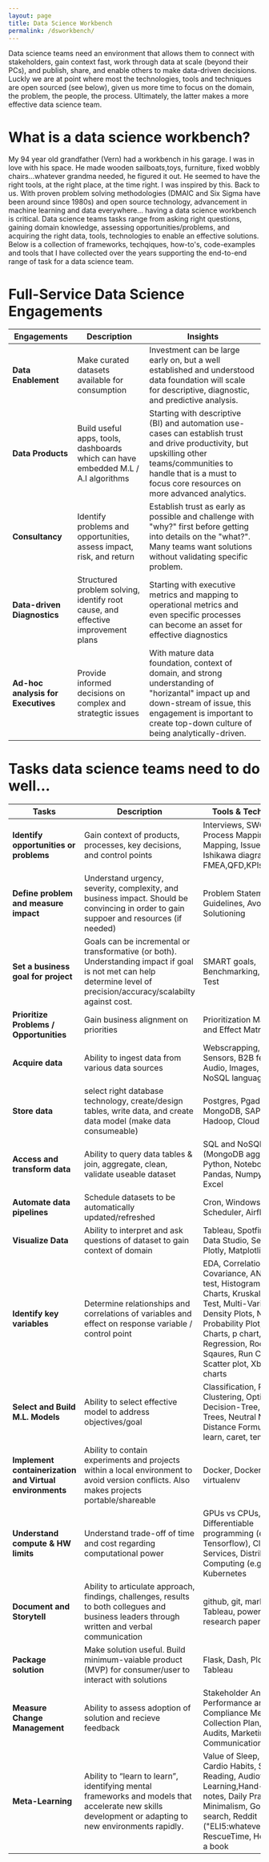 ```yaml
---
layout: page
title: Data Science Workbench
permalink: /dsworkbench/
---
```


Data science teams need an environment that allows them to connect with stakeholders, gain context fast, work through data at scale (beyond their PCs), and publish, share, and enable others to make data-driven decisions. Luckly we are at point where most the technologies, tools and techniques are open sourced (see below), given us more time to focus on the domain, the problem, the people, the process. Ultimately, the latter makes a more effective data science team. 

# What is a data science workbench?
My 94 year old grandfather (Vern) had a workbench in his garage. I was in love with his space. He made wooden sailboats,toys, furniture, fixed wobbly chairs...whatever grandma needed, he figured it out. He seemed to have the right tools, at the right place, at the time right. I was inspired by this. Back to us. With proven problem solving methodologies (DMAIC and Six Sigma have been around since 1980s) and open source technology, advancement in machine learning and data everywhere... having a data science workbench is critical. Data science teams tasks range from asking right questions, gaining domain knowledge, assessing opportunities/problems, and acquiring the right data, tools, technologies to enable an effective solutions. Below is a collection of frameworks, techqiques, how-to's, code-examples and tools that I have collected over the years supporting the end-to-end range of task for a data science team.

# Full-Service Data Science Engagements
| **Engagements** | **Description** |**Insights**|
|-----------|-------------|-------------------|
| **Data Enablement**    | Make curated datasets available for consumption| Investment can be large early on, but a well established and understood data foundation will scale for descriptive, diagnostic, and predictive analysis.|
| **Data Products**    | Build useful apps, tools, dashboards which can have embedded M.L / A.I algorithms | Starting with descriptive (BI) and automation use-cases can establish trust and drive productivity, but upskilling other teams/communities to handle that is a must to focus core resources on more advanced analytics.|
| **Consultancy**    | Identify problems and opportunities, assess impact, risk, and return | Establish trust as early as possible and challenge with "why?" first before getting into details on the "what?". Many teams want solutions without validating specific problem.|
| **Data-driven Diagnostics**    | Structured problem solving, identify root cause, and effective improvement plans|Starting with executive metrics and mapping to operational metrics and even specific processes can become an asset for effective diagnostics|
| **Ad-hoc analysis for Executives**    |Provide informed decisions on complex and strategtic issues| With mature data foundation, context of domain, and strong understanding of "horizantal" impact up and down-stream of issue, this engagement is important to create top-down culture of being analytically-driven.

# Tasks data science teams need to do well...

| **Tasks**     | **Description**   | **Tools & Technologies**|
|-----------|-------------|-------------------|
| **Identify opportunities or problems**    |   Gain context of products, processes, key decisions, and control points| Interviews, SWOT, SIPOC, Process Mapping, Affinity Mapping, Issue Trees, Ishikawa diagram, FMEA,QFD,KPIs        |
| **Define problem and measure impact**    | Understand urgency, severity, complexity, and business impact. Should be convincing in order to gain suppoer and resources (if needed)           |   Problem Statement Guidelines, Avoid Solutioning      |
| **Set a business goal for project**   |  Goals can be incremental or transformative (or both). Understanding impact if goal is not met can help determine level of precision/accuracy/scalabilty against cost. |   SMART goals, Benchmarking, Normality Test |
| **Prioritize Problems / Opportunities**   |  Gain business alignment on priorities |   Prioritization Matrix, Cause and Effect Matrix     |
|**Acquire data**   |   Ability to ingest data from various data sources| Webscrapping, APIs, Sensors, B2B feeds, Audio, Images, SQL and NoSQL languages |
| **Store data**  | select right database technology, create/design tables, write data, and create data model (make data consumeable) | Postgres, Pgadmin4, MongoDB, SAP Hana, Hadoop, Cloud Storage|
| **Access and transform data**   | Ability to query data tables & join, aggregate, clean, validate useable dataset| SQL and NoSQL (MongoDB aggregation), Python, Notebooks, Pandas, Numpy, Loops, Excel    |
| **Automate data pipelines**   | Schedule datasets to be automatically updated/refreshed | Cron, Windows Task Scheduler, Airflow     |
| **Visualize Data**   | Ability to interpret and ask questions of dataset to gain context of domain    |   Tableau, Spotfire, Google Data Studio, Seaborn, Plotly, Matplotlib   |
| **Identify key variables**   | Determine relationships and correlations of variables and effect on response variable / control point          | EDA, Correlation Matrix, Covariance, ANOVA, t-test, Histograms, I-MR Charts, Kruskal-Wallis Test, Multi-Vari Chart, Density Plots, Normal Probability Plot, Pareto Charts, p chart, Regression, Root Sum of Sqaures, Run Chart, Scatter plot, Xbar-R charts        |
| **Select and Build M.L. Models**   | Ability to select effective model to address objectives/goal           | Classification, Regression, Clustering, Optimization, Decision-Tree, Bayesian Trees, Neutral Nets, Distance Formulas, scikit-learn, caret, tensorflow      |
| **Implement containerization and Virtual environments**   | Ability to contain experiments and projects within a local environment to avoid version conflicts. Also makes projects portable/shareable       |   Docker, DockerHub, virtualenv |
| **Understand compute & HW limits**   | Understand trade-off of time and cost regarding computational power  | GPUs vs CPUs, Differentiable programming (e.g Tensorflow), Cloud Services, Distributed Computing (e.g Dask), Kubernetes     |
| **Document and Storytell**  | Ability to articulate approach, findings, challenges, results to both collegues and business leaders through written and verbal communication  | github, git, markdown, Tableau, powerpoint, research paper template |
| **Package solution** | Make solution useful. Build minimum-vaiable product (MVP) for consumer/user to interact with solutions          |  Flask, Dash, Ploty, RShiny, Tableau |
| **Measure Change Management**   | Ability to assess adoption of solution and recieve feedback | Stakeholder Analysis, Performance and Compliance Metrics, Data Collection Plan, Surveys, Audits, Marketing and Communication Plan  |
| **Meta-Learning**   | Ability to “learn to learn”, identifying mental frameworks and models that accelerate new skills development or adapting to new environments rapidly.| Value of Sleep, Diet, Cardio Habits, Speed Reading, Audiotory Learning,Hand-written notes, Daily Practice, Minimalism, Google search, Reddit ("ELI5:whateveryouwant"), RescueTime, How to read a book|

